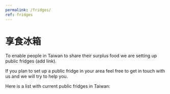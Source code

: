 ```yaml
---
permalink: /fridges/
ref: fridges
---
```


# 享食冰箱

To enable people in Taiwan to share their surplus food we are setting up public fridges (add link).

If you plan to set up a public fridge in your area feel free to get in touch with us and we will try to help you.

Here is a list with current public fridges in Taiwan:



